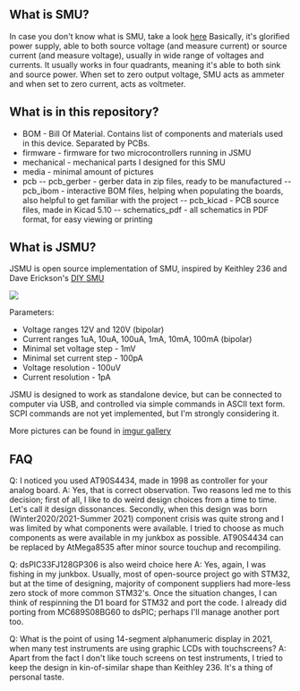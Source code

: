 ## What is SMU?
In case you don't know what is SMU, take a look [here](https://en.wikipedia.org/wiki/Source_measure_unit)
Basically, it's glorified power supply, able to both source voltage (and measure current) or source current (and measure voltage), usually in wide range of voltages and currents. It usually works in four quadrants, meaning it's able to both sink and source power. When set to zero output voltage, SMU acts as ammeter and when set to zero current, acts as voltmeter.

## What is in this repository?
- BOM - Bill Of Material. Contains list of components and materials used in this device. Separated by PCBs.
- firmware - firmware for two microcontrollers running in JSMU
- mechanical - mechanical parts I designed for this SMU
- media - minimal amount of pictures
- pcb
-- pcb_gerber - gerber data in zip files, ready to be manufactured
-- pcb_ibom - interactive BOM files, helping when populating the boards, also helpful to get familiar with the project
-- pcb_kicad - PCB source files, made in Kicad 5.10 
-- schematics_pdf - all schematics in PDF format, for easy viewing or printing

## What is JSMU?
JSMU is open source implementation of SMU, inspired by Keithley 236 and Dave Erickson's [DIY SMU](http://www.djerickson.com/diy_smu/index.html)

![](https://github.com/jaromir-sukuba/J-SMU/blob/master/media/IMG_9784.JPG)

Parameters:
- Voltage ranges 12V and 120V (bipolar)
- Current ranges 1uA, 10uA, 100uA, 1mA, 10mA, 100mA (bipolar)
- Minimal set voltage step - 1mV
- Minimal set current step - 100pA
- Voltage resolution - 100uV
- Current resolution - 1pA

JSMU is designed to work as standalone device, but can be connected to computer via USB, and controlled via simple commands in ASCII text form. SCPI commands are not yet implemented, but I'm strongly considering it.

More pictures can be found in [imgur gallery](https://imgur.com/a/rR8cIFG)

## FAQ
Q: I noticed you used AT90S4434, made in 1998 as controller for your analog board.
A: Yes, that is correct observation. Two reasons led me to this decision; first of all, I like to do weird design choices from a time to time. Let's call it design dissonances. Secondly, when this design was born (Winter2020/2021-Summer 2021) component crisis was quite strong and I was limited by what components were available. I tried to choose as much components as were available in my junkbox as possible. AT90S4434 can be replaced by AtMega8535 after minor source touchup and recompiling.

Q: dsPIC33FJ128GP306 is also weird choice here
A: Yes, again, I was fishing in my junkbox. Usually, most of open-source project go with STM32, but at the time of designing, majority of component suppliers had more-less zero stock of more common STM32's. Once the situation changes, I can think of respinning the D1 board for STM32 and port the code. I already did porting from MC689S08BG60 to dsPIC; perhaps I'll manage another port too.

Q: What is the point of using 14-segment alphanumeric display in 2021, when many test instruments are using graphic LCDs with touchscreens?
A: Apart from the fact I don't like touch screens on test instruments, I tried to keep the design in kin-of-similar shape than Keithley 236. It's a thing of personal taste.
